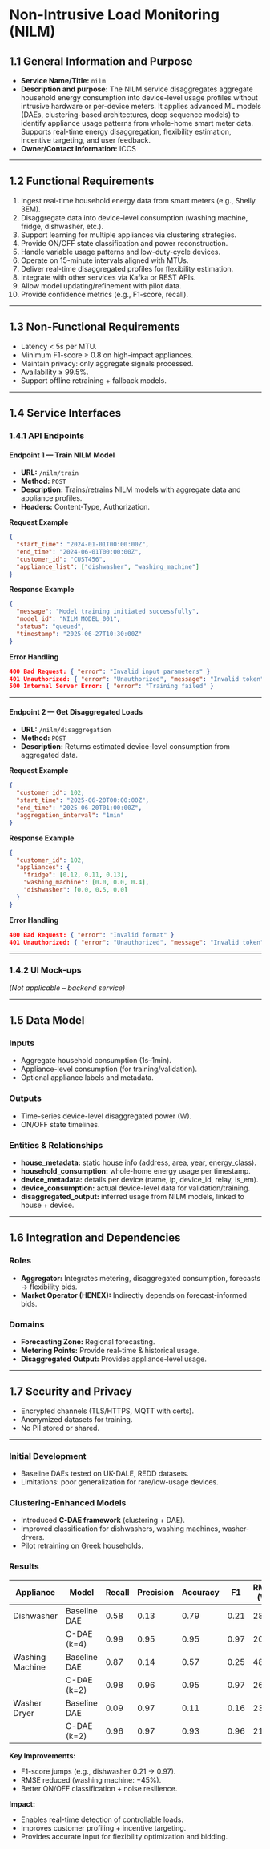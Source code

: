 # Non-Intrusive Load Monitoring (NILM)

## 1.1 General Information and Purpose
- **Service Name/Title:** `nilm`
- **Description and purpose:** The NILM service disaggregates aggregate household energy consumption into device-level usage profiles without intrusive hardware or per-device meters. It applies advanced ML models (DAEs, clustering-based architectures, deep sequence models) to identify appliance usage patterns from whole-home smart meter data. Supports real-time energy disaggregation, flexibility estimation, incentive targeting, and user feedback.
- **Owner/Contact Information:** ICCS

---

## 1.2 Functional Requirements
1. Ingest real-time household energy data from smart meters (e.g., Shelly 3EM).  
2. Disaggregate data into device-level consumption (washing machine, fridge, dishwasher, etc.).  
3. Support learning for multiple appliances via clustering strategies.  
4. Provide ON/OFF state classification and power reconstruction.  
5. Handle variable usage patterns and low-duty-cycle devices.  
6. Operate on 15-minute intervals aligned with MTUs.  
7. Deliver real-time disaggregated profiles for flexibility estimation.  
8. Integrate with other services via Kafka or REST APIs.  
9. Allow model updating/refinement with pilot data.  
10. Provide confidence metrics (e.g., F1-score, recall).  

---

## 1.3 Non-Functional Requirements
- Latency < 5s per MTU.  
- Minimum F1-score ≥ 0.8 on high-impact appliances.  
- Maintain privacy: only aggregate signals processed.  
- Availability ≥ 99.5%.  
- Support offline retraining + fallback models.  

---

## 1.4 Service Interfaces

### 1.4.1 API Endpoints

#### Endpoint 1 — Train NILM Model
- **URL:** `/nilm/train`  
- **Method:** `POST`  
- **Description:** Trains/retrains NILM models with aggregate data and appliance profiles.  
- **Headers:** Content-Type, Authorization.  

**Request Example**
```json
{
  "start_time": "2024-01-01T00:00:00Z",
  "end_time": "2024-06-01T00:00:00Z",
  "customer_id": "CUST456",
  "appliance_list": ["dishwasher", "washing_machine"]
}
```

**Response Example**
```json
{
  "message": "Model training initiated successfully",
  "model_id": "NILM_MODEL_001",
  "status": "queued",
  "timestamp": "2025-06-27T10:30:00Z"
}
```

**Error Handling**
```json
400 Bad Request: { "error": "Invalid input parameters" }
401 Unauthorized: { "error": "Unauthorized", "message": "Invalid token" }
500 Internal Server Error: { "error": "Training failed" }
```

---

#### Endpoint 2 — Get Disaggregated Loads
- **URL:** `/nilm/disaggregation`  
- **Method:** `POST`  
- **Description:** Returns estimated device-level consumption from aggregated data.  

**Request Example**
```json
{
  "customer_id": 102,
  "start_time": "2025-06-20T00:00:00Z",
  "end_time": "2025-06-20T01:00:00Z",
  "aggregation_interval": "1min"
}
```

**Response Example**
```json
{
  "customer_id": 102,
  "appliances": {
    "fridge": [0.12, 0.11, 0.13],
    "washing_machine": [0.0, 0.0, 0.4],
    "dishwasher": [0.0, 0.5, 0.0]
  }
}
```

**Error Handling**
```json
400 Bad Request: { "error": "Invalid format" }
401 Unauthorized: { "error": "Unauthorized", "message": "Invalid token" }
```

---

### 1.4.2 UI Mock-ups
*(Not applicable – backend service)*  

---

## 1.5 Data Model

### Inputs
- Aggregate household consumption (1s–1min).  
- Appliance-level consumption (for training/validation).  
- Optional appliance labels and metadata.  

### Outputs
- Time-series device-level disaggregated power (W).  
- ON/OFF state timelines.  

### Entities & Relationships
- **house_metadata:** static house info (address, area, year, energy_class).  
- **household_consumption:** whole-home energy usage per timestamp.  
- **device_metadata:** details per device (name, ip, device_id, relay, is_em).  
- **device_consumption:** actual device-level data for validation/training.  
- **disaggregated_output:** inferred usage from NILM models, linked to house + device.  

---

## 1.6 Integration and Dependencies

### Roles
- **Aggregator:** Integrates metering, disaggregated consumption, forecasts → flexibility bids.  
- **Market Operator (HENEX):** Indirectly depends on forecast-informed bids.  

### Domains
- **Forecasting Zone:** Regional forecasting.  
- **Metering Points:** Provide real-time & historical usage.  
- **Disaggregated Output:** Provides appliance-level usage.  

---

## 1.7 Security and Privacy
- Encrypted channels (TLS/HTTPS, MQTT with certs).  
- Anonymized datasets for training.  
- No PII stored or shared.  

---

### Initial Development
- Baseline DAEs tested on UK-DALE, REDD datasets.  
- Limitations: poor generalization for rare/low-usage devices.  

### Clustering-Enhanced Models
- Introduced **C-DAE framework** (clustering + DAE).  
- Improved classification for dishwashers, washing machines, washer-dryers.  
- Pilot retraining on Greek households.  

### Results
| Appliance | Model         | Recall | Precision | Accuracy | F1 | RMSE (W) |
|-----------|---------------|--------|-----------|----------|----|----------|
| Dishwasher | Baseline DAE | 0.58   | 0.13      | 0.79     | 0.21 | 289 |
|            | C-DAE (k=4)  | 0.99   | 0.95      | 0.95     | 0.97 | 205 |
| Washing Machine | Baseline DAE | 0.87 | 0.14 | 0.57 | 0.25 | 484 |
|                 | C-DAE (k=2) | 0.98 | 0.96 | 0.95 | 0.97 | 264 |
| Washer Dryer | Baseline DAE | 0.09 | 0.97 | 0.11 | 0.16 | 234 |
|              | C-DAE (k=2) | 0.96 | 0.97 | 0.93 | 0.96 | 218 |

**Key Improvements:**  
- F1-score jumps (e.g., dishwasher 0.21 → 0.97).  
- RMSE reduced (washing machine: −45%).  
- Better ON/OFF classification + noise resilience.  

**Impact:**  
- Enables real-time detection of controllable loads.  
- Improves customer profiling + incentive targeting.  
- Provides accurate input for flexibility optimization and bidding.  
